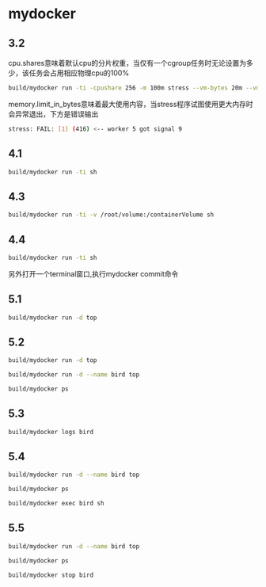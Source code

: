 # mydocker

## 3.2

cpu.shares意味着默认cpu的分片权重，当仅有一个cgroup任务时无论设置为多少，该任务会占用相应物理cpu的100%

```bash
build/mydocker run -ti -cpushare 256 -m 100m stress --vm-bytes 20m --vm-keep --vm 1
```

memory.limit_in_bytes意味着最大使用内容，当stress程序试图使用更大内存时会异常退出，下方是错误输出

```bash
stress: FAIL: [1] (416) <-- worker 5 got signal 9
```

## 4.1

```bash
build/mydocker run -ti sh
```

## 4.3

```bash
build/mydocker run -ti -v /root/volume:/containerVolume sh
```

## 4.4

```bash
build/mydocker run -ti sh
```

另外打开一个terminal窗口,执行mydocker commit命令

## 5.1

```bash
build/mydocker run -d top
```

## 5.2

```bash
build/mydocker run -d top

build/mydocker run -d --name bird top

build/mydocker ps
```

## 5.3

```bash
build/mydocker logs bird
```

## 5.4

```bash
build/mydocker run -d --name bird top

build/mydocker ps

build/mydocker exec bird sh
```

## 5.5

```bash
build/mydocker run -d --name bird top

build/mydocker ps

build/mydocker stop bird 
```

